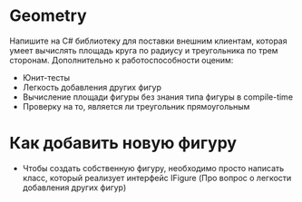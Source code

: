 # Geometry
Напишите на C# библиотеку для поставки внешним клиентам, которая умеет вычислять площадь круга по радиусу и треугольника по трем сторонам. Дополнительно к работоспособности оценим:

 - Юнит-тесты
 - Легкость добавления других фигур
 - Вычисление площади фигуры без знания типа фигуры в compile-time
 - Проверку на то, является ли треугольник прямоугольным

# Как добавить новую фигуру
 - Чтобы создать собственную фигуру, необходимо просто написать класс, который реализует интерфейс IFigure (Про вопрос о легкости добавления других фигур)
